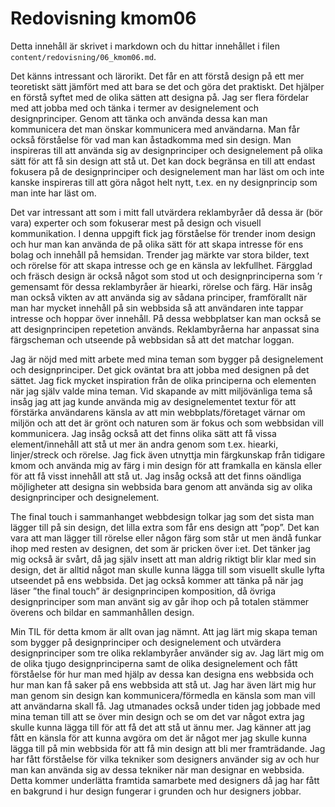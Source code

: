 ---
---
Redovisning kmom06
=========================

Detta innehåll är skrivet i markdown och du hittar innehållet i filen `content/redovisning/06_kmom06.md`.

Det känns intressant och lärorikt. Det får en att förstå design på ett mer teoretiskt sätt jämfört med att bara se det och göra det praktiskt. Det hjälper en förstå syftet med de olika sätten att designa på. Jag ser flera fördelar med att jobba med och tänka i termer av designelement och designprinciper. Genom att tänka och använda dessa kan man kommunicera det man önskar kommunicera med användarna. Man får också förståelse för vad man kan åstadkomma med sin design. Man inspireras till att använda sig av designprinciper och designelement på olika sätt för att få sin design att stå ut. Det kan dock begränsa en till att endast fokusera på de designprinciper och designelement man har läst om och inte kanske inspireras till att göra något helt nytt, t.ex. en ny designprincip som man inte har läst om.

Det var intressant att som i mitt fall utvärdera reklambyråer då dessa är (bör vara) experter och som fokuserar mest på design och visuell kommunikation. I denna uppgift fick jag förståelse för trender inom design och hur man kan använda de på olika sätt för att skapa intresse för ens bolag och innehåll på hemsidan. Trender jag märkte var stora bilder, text och rörelse för att skapa intresse och ge en känsla av lekfullhet. Färgglad och fräsch design är också något som stod ut och designprinciperna som ’r gemensamt för dessa reklambyråer är hiearki, rörelse och färg. Här insåg man också vikten av att använda sig av sådana principer, framförallt när man har mycket innehåll på sin webbsida så att användaren inte tappar intresse och hoppar över innehåll. På dessa webbplatser kan man också se att designprincipen repetetion används. Reklambyråerna har anpassat sina färgscheman och utseende på webbsidan så att det matchar loggan.

Jag är nöjd med mitt arbete med mina teman som bygger på designelement och designprinciper. Det gick oväntat bra att jobba med designen på det sättet. Jag fick mycket inspiration från de olika principerna och elementen när jag själv valde mina teman. Vid skapande av mitt miljövänliga tema så insåg jag att jag kunde använda mig av designelementet textur för att förstärka användarens känsla av att min webbplats/företaget värnar om miljön och att det är grönt och naturen som är fokus och som webbsidan vill kommunicera. Jag insåg också att det finns olika sätt att få vissa element/innehåll att stå ut mer än andra genom som t.ex. hiearki, linjer/streck och rörelse. Jag fick även utnyttja min färgkunskap från tidigare kmom och använda mig av färg i min design för att framkalla en känsla eller för att få visst innehåll att stå ut. Jag insåg också att det finns oändliga möjligheter att designa sin webbsida bara genom att använda sig av olika designprinciper och designelement.

The final touch i sammanhanget webbdesign tolkar jag som det sista man lägger till på sin design, det lilla extra som får ens design att ”pop”. Det kan vara att man lägger till rörelse eller någon färg som står ut men ändå funkar ihop med resten av designen, det som är pricken över i:et. Det tänker jag mig också är svårt, då jag själv insett att man aldrig riktigt blir klar med sin design, det är alltid något man skulle kunna lägga till som visuellt skulle lyfta utseendet på ens webbsida. Det jag också kommer att tänka på när jag läser ”the final touch” är designprincipen komposition, då övriga designprinciper som man använt sig av går ihop och på totalen stämmer överens och bildar en sammanhållen design. 

Min TIL för detta kmom är allt ovan jag nämnt. Att jag lärt mig skapa teman som bygger på designprinciper och designelement och utvärdera designprinciper som tre olika reklambyråer använder sig av. Jag lärt mig om de olika tjugo designprinciperna samt de olika designelement och fått förståelse för hur man med hjälp av dessa kan designa ens webbsida och hur man kan få saker på ens webbsida att stå ut. Jag har även lärt mig hur man genom sin design kan kommunicera/förmedla en känsla som man vill att användarna skall få. Jag utmanades också under tiden jag jobbade med mina teman till att se över min design och se om det var något extra jag skulle kunna lägga till för att få det att stå ut ännu mer. Jag känner att jag fått en känsla för att kunna avgöra om det är något mer jag skulle kunna lägga till på min webbsida för att få min design att bli mer framträdande. Jag har fått förståelse för vilka tekniker som designers använder sig av och hur man kan använda sig av dessa tekniker när man designar en webbsida. Detta kommer underlätta framtida samarbete med designers då jag har fått en bakgrund i hur design fungerar i grunden och hur designers jobbar.

